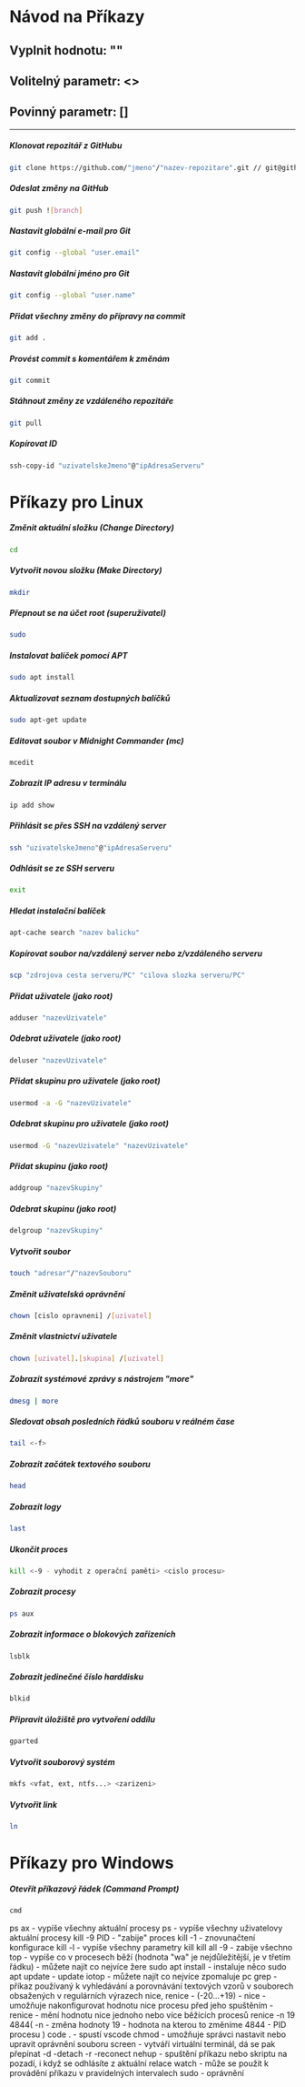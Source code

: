 # Návod na Příkazy

## Vyplnit hodnotu: ""
## Volitelný parametr: <>
## Povinný parametr: []

---

##### Klonovat repozitář z GitHubu

```bash
git clone https://github.com/"jmeno"/"nazev-repozitare".git // git@github.com:"jmeno"/"nazev-repozitare".git
```

##### Odeslat změny na GitHub

```bash
git push ![branch]
```

##### Nastavit globální e-mail pro Git

```bash
git config --global "user.email"
```

##### Nastavit globální jméno pro Git

```bash
git config --global "user.name"
```

##### Přidat všechny změny do přípravy na commit

```bash
git add .
```

##### Provést commit s komentářem k změnám

```bash
git commit
```

##### Stáhnout změny ze vzdáleného repozitáře

```bash
git pull
```

##### Kopírovat ID

```bash
ssh-copy-id "uzivatelskeJmeno"@"ipAdresaServeru"
```

# Příkazy pro Linux

##### Změnit aktuální složku (Change Directory)

```bash
cd
```

##### Vytvořit novou složku (Make Directory)

```bash
mkdir
```

##### Přepnout se na účet root (superuživatel)

```bash
sudo
```

##### Instalovat balíček pomocí APT

```bash
sudo apt install
```

##### Aktualizovat seznam dostupných balíčků

```bash
sudo apt-get update
```

##### Editovat soubor v Midnight Commander (mc)

```bash
mcedit
```

##### Zobrazit IP adresu v terminálu

```bash
ip add show
```

##### Přihlásit se přes SSH na vzdálený server

```bash
ssh "uzivatelskeJmeno"@"ipAdresaServeru"
```

##### Odhlásit se ze SSH serveru

```bash
exit
```

##### Hledat instalační balíček

```bash
apt-cache search "nazev balicku"
```

##### Kopírovat soubor na/vzdálený server nebo z/vzdáleného serveru

```bash
scp "zdrojova cesta serveru/PC" "cilova slozka serveru/PC"
```

##### Přidat uživatele (jako root)

```bash
adduser "nazevUzivatele"
```

##### Odebrat uživatele (jako root)

```bash
deluser "nazevUzivatele"
```

##### Přidat skupinu pro uživatele (jako root)

```bash
usermod -a -G "nazevUzivatele"
```

##### Odebrat skupinu pro uživatele (jako root)

```bash
usermod -G "nazevUzivatele" "nazevUzivatele"
```

##### Přidat skupinu (jako root)

```bash
addgroup "nazevSkupiny"
```

##### Odebrat skupinu (jako root)

```bash
delgroup "nazevSkupiny"
```

##### Vytvořit soubor

```bash
touch "adresar"/"nazevSouboru"
```

##### Změnit uživatelská oprávnění

```bash
chown [cislo opravneni] /[uzivatel]
```

##### Změnit vlastnictví uživatele

```bash
chown [uzivatel].[skupina] /[uzivatel]
```

##### Zobrazit systémové zprávy s nástrojem "more"

```bash
dmesg | more
```

##### Sledovat obsah posledních řádků souboru v reálném čase

```bash
tail <-f> 
```

##### Zobrazit začátek textového souboru

```bash
head
```

##### Zobrazit logy

```bash
last
```

##### Ukončit proces

```bash
kill <-9 - vyhodit z operační paměti> <cislo procesu>
```

##### Zobrazit procesy

```bash
ps aux
```

##### Zobrazit informace o blokových zařízeních

```bash
lsblk
```

##### Zobrazit jedinečné číslo harddisku

```bash
blkid
```

##### Připravit úložiště pro vytvoření oddílu

```bash
gparted
```

##### Vytvořit souborový systém

```bash
mkfs <vfat, ext, ntfs...> <zarizeni>
```
##### Vytvořit link
```bash
ln
```

# Příkazy pro Windows

##### Otevřít příkazový řádek (Command Prompt)

```bash
cmd
```




ps ax   - vypíše všechny aktuální procesy
ps   - vypíše všechny uživatelovy aktuální procesy
kill -9 PID   - "zabije" proces
kill -1   - znovunačtení konfigurace
kill -l  - vypíše všechny parametry kill
kill all -9 - zabije všechno
top - vypíše co v procesech běží (hodnota "wa" je nejdůležitější, je v třetím řádku)
    - můžete najít co nejvíce žere
sudo apt install   - instaluje něco
sudo apt update   - update 
iotop  - můžete najít co nejvíce zpomaluje pc
grep - příkaz používaný k vyhledávání a porovnávání textových vzorů v souborech obsažených v regulárních výrazech
nice, renice - (-20...+19) - nice - umožňuje nakonfigurovat hodnotu nice procesu před jeho spuštěním
                           - renice - mění hodnotu nice jednoho nebo více běžících procesů
renice -n 19 4844(
-n  - změna hodnoty
19  - hodnota na kterou to změníme 
4844  - PID procesu
)
code .  - spustí vscode
chmod  -  umožňuje správci nastavit nebo upravit oprávnění souboru
screen - vytváří virtuální terminál, dá se pak přepínat
-d  -detach
-r  -reconect
nehup  - spuštění příkazu nebo skriptu na pozadí, i když se odhlásíte z aktuální relace
watch  - může se použít k provádění příkazu v pravidelných intervalech
sudo   - oprávnění
